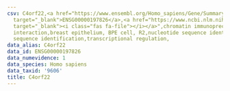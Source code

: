 ```yaml
---
csv: C4orf22,<a href="https://www.ensembl.org/Homo_sapiens/Gene/Summary?db=core;g=ENSG00000197826"
  target="_blank">ENSG00000197826</a>,<a href="https://www.ncbi.nlm.nih.gov/pubmed/22863008"
  target="_blank"><i class="fas fa-file"></i></a>",chromatin immunoprecipitation assay,direct
  interaction,breast epithelium, BPE cell, R2,nucleotide sequence identification,nucleotide
  sequence identification,transcriptional regulation,
data_alias: C4orf22
data_id: ENSG00000197826
data_numevidence: 1
data_species: Homo sapiens
data_taxid: '9606'
title: C4orf22
---
```

